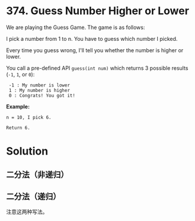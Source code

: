 # 374. Guess Number Higher or Lower

We are playing the Guess Game. The game is as follows:

I pick a number from 1 to n. You have to guess which number I picked.

Every time you guess wrong, I'll tell you whether the number is higher or lower.

You call a pre-defined API `guess(int num)` which returns 3 possible results (`-1`, `1`, or `0`):

	 -1 : My number is lower
	 1 : My number is higher
	 0 : Congrats! You got it!

**Example:**

	n = 10, I pick 6.

	Return 6.

# Solution

## 二分法（非递归）

## 二分法（递归）

注意这两种写法。